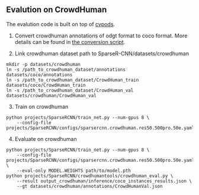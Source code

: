 ## Evalution on CrowdHuman
The evalution code is built on top of [cvpods](https://github.com/Megvii-BaseDetection/cvpods).


1. Convert crowdhuman annotations of odgt format to coco format. More details can be found in [the conversion script](convert_crowdhuman_to_coco.py).

2. Link crowdhuman dataset path to SparseR-CNN/datasets/crowdhuman
```
mkdir -p datasets/crowdhuman
ln -s /path_to_crowdhuman_dataset/annotations datasets/coco/annotations
ln -s /path_to_crowdhuman_dataset/CrowdHuman_train datasets/coco/CrowdHuman_train
ln -s /path_to_crowdhuman_dataset/CrowdHuman_val datasets/crowdhuman/CrowdHuman_val
```

3. Train on crowdhuman
```
python projects/SparseRCNN/train_net.py --num-gpus 8 \
    --config-file projects/SparseRCNN/configs/sparsercnn.crowdhuman.res50.500pro.50e.yaml
```

4. Evaluate on crowdhuman
```
python projects/SparseRCNN/train_net.py --num-gpus 8 \
    --config-file projects/SparseRCNN/configs/sparsercnn.crowdhuman.res50.500pro.50e.yaml \
    --eval-only MODEL.WEIGHTS path/to/model.pth
python projects/SparseRCNN/crowdhumantools/crowdhuman_eval.py \
    --result output_crowdhuman/inference/coco_instances_results.json \
    --gt datasets/crowdhuman/annotations/CrowdHumanVal.json
```
